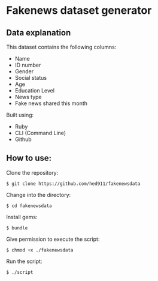 # Fakenews dataset generator

## Data explanation
This dataset contains the following columns:
- Name
- ID number
- Gender
- Social status
- Age
- Education Level
- News type
- Fake news shared this month

Built using:

- Ruby
- CLI (Command Line)
- Github

## How to use:

Clone the repository:

```shell
$ git clone https://github.com/hed911/fakenewsdata
```

Change into the directory:

```shell
$ cd fakenewsdata
```

Install gems:

```shell
$ bundle
```

Give permission to execute the script:

```shell
$ chmod +x ./fakenewsdata
```

Run the script:

```shell
$ ./script
```